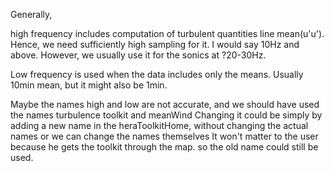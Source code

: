 Generally, 

high frequency includes computation of turbulent quantities line mean(u'u'). Hence, we need sufficiently high sampling for it. I would say  10Hz
and above. However, we usually use it for the sonics at ?20-30Hz.

Low frequency is used when the data includes only the means. Usually 10min mean, but it might also be 1min.

Maybe the names high and low are not accurate, and we should have used the names turbulence toolkit and meanWind
Changing it could be simply by adding a new name in the heraToolkitHome, without changing the actual names or we can change the names themselves
It won't matter to the user because he gets the toolkit through the map. so the old name could still be used.
